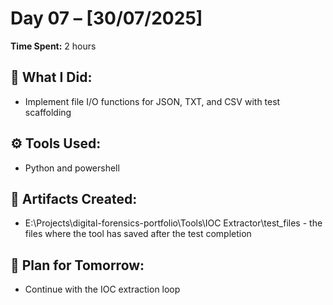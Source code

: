 # Day 07 – [30/07/2025]

**Time Spent:** 2 hours

## 🧠 What I Did:
- Implement file I/O functions for JSON, TXT, and CSV with test scaffolding

## ⚙️ Tools Used:
- Python and powershell


## 🧾 Artifacts Created:
- E:\Projects\digital-forensics-portfolio\Tools\IOC Extractor\test_files - the files where the tool has saved after the test completion

## 📌 Plan for Tomorrow:
- Continue with the IOC extraction loop
